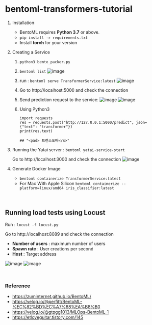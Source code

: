 # bentoml-transformers-tutorial

1. Installation 

   - BentoML requires **Python 3.7** or above.
   - `pip install -r requirements.txt`
   - Install **torch** for your version


 2. Creating a Service

    1. `python3 bento_packer.py`

    2. `bentoml list`
![image](https://user-images.githubusercontent.com/50271311/225471723-2c18d44e-a941-4ffd-bb97-7a94377d2583.png)

    3. run : `bentoml serve TransformerService:latest`
![image](https://user-images.githubusercontent.com/50271311/225473570-4f85baa0-c361-4a53-b494-e8c9cc9843d0.png)

    4. Go to http://localhost:5000 and check the connection

    5. Send prediction request to the service: 
![image](https://user-images.githubusercontent.com/50271311/225473824-556d7bce-2015-43e9-84d6-a16edd1ec6ab.png)
![image](https://user-images.githubusercontent.com/50271311/225473851-c90d890a-e53e-4a0f-a26c-dac0b2e97be1.png)
    
    6. Using Python3 

       ```
       import requests
       res = requests.post("http://127.0.0.1:5000/predict", json={"text": "transformer"})
       print(res.text)
       
       ## "<pad> 트랜스포머</s>"
       ```


3. Running the Yatai server : `bentoml yatai-service-start`

    Go to http://localhost:3000 and check the connection
    ![image](https://user-images.githubusercontent.com/50271311/225474320-3e60ce6e-aaa5-4110-9efa-13184bc319b2.png)


4. Generate Docker Image
   - `bentoml containerize TransformerService:latest `
   - For Mac With Apple Silicon
     `bentoml containerize --platform=linux/amd64 iris_classifier:latest`

<br>


## Running load tests using Locust

Run : `locust -f locust.py`

Go to http://localhost:8089 and check the connection

- **Number of users** : maximum number of users
- **Spawn rate** : User creations per second
- **Host** : Target address

![image](https://user-images.githubusercontent.com/50271311/225476700-b109c825-a10c-409a-a45d-a2f7e4c7aa97.png)
![image](https://user-images.githubusercontent.com/50271311/225476711-2e103bfb-a2c9-49a6-91c3-c4f6c099490f.png)

<br>


### Reference
- https://zuminternet.github.io/BentoML/
- https://velog.io/@perfitt/BentoML-%EC%82%BD%EC%A7%88%EA%B8%B0
- https://velog.io/@gtpgg1013/MLOps-BentoML-1
- https://etloveguitar.tistory.com/145

    
